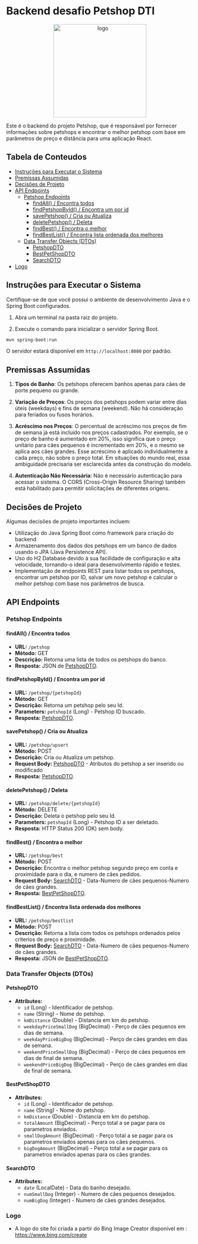 # Backend desafio Petshop DTI

<p align="center">
  <img src="https://github.com/ViniciusLAAraujo/DTIPetshopFinder/assets/90988825/c6d3a421-a13f-48ae-a014-d75f883d5ce2" alt="logo" width="250" height="250">
</p>

Este é o backend do projeto Petshop, que é responsável por fornecer informações sobre petshops e encontrar o melhor petshop com base em parâmetros de preço e distância para uma aplicação React.

## Tabela de Conteudos

- [Instruções para Executar o Sistema](#instruções-para-executar-o-sistema)
- [Premissas Assumidas](#premissas-assumidas)
- [Decisões de Projeto](#decisões-de-projeto)
- [API Endpoints](#api-endpoints)
  - [Petshop Endpoints](#petshop-endpoints)
    - [findAll() / Encontra todos](#findall--encontra-todos)
    - [findPetshopById() / Encontra um por id](#findpetshopbyid--encontra-um-por-id)
    - [savePetshop() / Cria ou Atualiza](#savepetshop--cria-ou-atualiza)
    - [deletePetshop() / Deleta](#deletepetshop--deleta)
    - [findBest() / Encontra o melhor](#findbest--encontra-o-melhor)
    - [findBestList() / Encontra lista ordenada dos melhores](#findbestlist--encontra-lista-ordenada-dos-melhores)
  - [Data Transfer Objects (DTOs)](#data-transfer-objects-dtos)
    - [PetshopDTO](#petshopdto)
    - [BestPetShopDTO](#bestpetshopdto)
    - [SearchDTO](#searchdto)
- [Logo](#logo)

## Instruções para Executar o Sistema

Certifique-se de que você possui o ambiente de desenvolvimento Java e o Spring Boot configurados.

1. Abra um terminal na pasta raiz do projeto.

2. Execute o comando para inicializar o servidor Spring Boot.
```bash
mvn spring-boot:run
```
   O servidor estará disponível em `http://localhost:8080` por padrão.

## Premissas Assumidas

1. **Tipos de Banho**: Os petshops oferecem banhos apenas para cães de porte pequeno ou grande.

2. **Variação de Preços**: Os preços dos petshops podem variar entre dias úteis (weekdays) e fins de semana (weekend). Não há consideração para feriados ou fusos horários.

3. **Acréscimo nos Preços**: O percentual de acréscimo nos preços de fim de semana já está incluído nos preços cadastrados. Por exemplo, se o preço de banho é aumentado em 20%, isso significa que o preço unitário para cães pequenos é incrementado em 20%, e o mesmo se aplica aos cães grandes. Esse acréscimo é aplicado individualmente a cada preço, não sobre o preço total. Em situações do mundo real, essa ambiguidade precisaria ser esclarecida antes da construção do modelo.

4. **Autenticação Não Necessária**: Não é necessário autenticação para acessar o sistema. O CORS (Cross-Origin Resource Sharing) também está habilitado para permitir solicitações de diferentes origens.

## Decisões de Projeto

Algumas decisões de projeto importantes incluem:

- Utilização do Java Spring Boot como framework para criação do backend
- Armazenamento dos dados dos petshops em um banco de dados usando o JPA (Java Persistence API).
- Uso do H2 Database devido à sua facilidade de configuração e alta velocidade, tornando-o ideal para desenvolvimento rápido e testes.
- Implementação de endpoints REST para listar todos os petshops, encontrar um petshop por ID, salvar um novo petshop e calcular o melhor petshop com base nos parâmetros de busca.

## API Endpoints

### Petshop Endpoints

#### findAll() / Encontra todos

- **URL:** `/petshop`
- **Método:** GET
- **Descrição:** Retorna uma lista de todos os petshops do banco.
- **Resposta:** JSON de [PetshopDTO](#petshopdto).

#### findPetshopById() / Encontra um por id

- **URL:** `/petshop/{petshopId}`
- **Método:** GET
- **Descrição:** Retorna um petshop pelo seu Id.
- **Parameters:** `petshopId` (Long) - Petshop ID buscado.
- **Resposta:** [PetshopDTO](#petshopdto).

#### savePetshop() / Cria ou Atualiza

- **URL:** `/petshop/upsert`
- **Método:** POST
- **Descrição:** Cria ou Atualiza um petshop.
- **Request Body:** [PetshopDTO](#petshopdto) - Atributos do petshop a ser inserido ou modificado
- **Resposta:** [PetshopDTO](#petshopdto).

#### deletePetshop() / Deleta

- **URL:** `/petshop/delete/{petshopId}`
- **Método:** DELETE
- **Descrição:** Deleta o petshop pelo seu Id.
- **Parameters:** `petshopId` (Long) - Petshop ID a ser deletado.
- **Resposta:** HTTP Status 200 (OK) sem body.

#### findBest() / Encontra o melhor

- **URL:** `/petshop/best`
- **Método:** POST
- **Descrição:** Encontra o melhor petshop segundo preço em conta e proximidade para o dia, e numero de cães pedidos.
- **Request Body:** [SearchDTO](#searchdto) - Data-Numero de cães pequenos-Numero de cães grandes.
- **Resposta:** [BestPetShopDTO](#bestpetshopdto).

#### findBestList() / Encontra lista ordenada dos melhores

- **URL:** `/petshop/bestlist`
- **Método:** POST
- **Descrição:** Retorna a lista com todos os petshops ordenados pelos criterios de preço e proximidade.
- **Request Body:** [SearchDTO](#searchdto) - Data-Numero de cães pequenos-Numero de cães grandes.
- **Resposta:** JSON de [BestPetShopDTO](#bestpetshopdto).

### Data Transfer Objects (DTOs)

#### PetshopDTO

- **Attributes:**
  - `id` (Long) - Identificador de petshop.
  - `name` (String) - Nome do petshop.
  - `kmDistance` (Double) - Distancia em km do petshop.
  - `weekdayPriceSmallDog` (BigDecimal) - Perço de cães pequenos em dias de semana.
  - `weekdayPriceBigDog` (BigDecimal) - Perço de cães grandes em dias de semana.
  - `weekendPriceSmallDog` (BigDecimal) - Perço de cães pequenos em dias de final de semana.
  - `weekendPriceBigDog` (BigDecimal) - Perço de cães grandes em dias de final de semana.

#### BestPetShopDTO

- **Attributes:**
  - `id` (Long) - Identificador de petshop.
  - `name` (String) - Nome do petshop.
  - `kmDistance` (Double) - Distancia em km do petshop.
  - `totalAmount` (BigDecimal) - Perço total a se pagar para os parametros enviados.
  - `smallDogAmount` (BigDecimal) - Perço total a se pagar para os parametros enviados apenas para os cães pequenos.
  - `bigDogAmount` (BigDecimal) - Perço total a se pagar para os parametros enviados apenas para os cães grandes.

#### SearchDTO

- **Attributes:**
  - `date` (LocalDate) - Data do banho desejado.
  - `numSmallDog` (Integer) - Numero de cães pequenos desejados.
  - `numBigDog` (Integer) - Numero de cães grandes desejados.

### Logo

- A logo do site foi criada a partir do Bing Image Creator disponivel em : https://www.bing.com/create